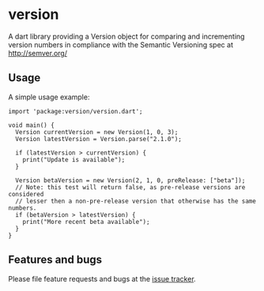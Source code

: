 # version

A dart library providing a Version object for comparing and incrementing version numbers in compliance with the Semantic Versioning spec at http://semver.org/

## Usage

A simple usage example:

    import 'package:version/version.dart';
    
    void main() {
      Version currentVersion = new Version(1, 0, 3);
      Version latestVersion = Version.parse("2.1.0");
    
      if (latestVersion > currentVersion) {
        print("Update is available");
      }
    
      Version betaVersion = new Version(2, 1, 0, preRelease: ["beta"]);
      // Note: this test will return false, as pre-release versions are considered
      // lesser then a non-pre-release version that otherwise has the same numbers.
      if (betaVersion > latestVersion) {
        print("More recent beta available");
      }
    }

## Features and bugs

Please file feature requests and bugs at the [issue tracker][tracker].

[tracker]: https://github.com/dartalog/version_dart/issues
